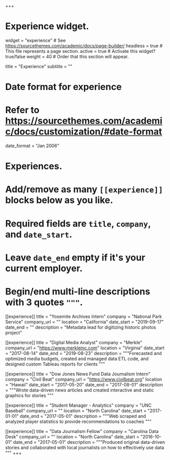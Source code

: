 +++
# Experience widget.
widget = "experience"  # See https://sourcethemes.com/academic/docs/page-builder/
headless = true  # This file represents a page section.
active = true  # Activate this widget? true/false
weight = 40  # Order that this section will appear.

title = "Experience"
subtitle = ""

# Date format for experience
#   Refer to https://sourcethemes.com/academic/docs/customization/#date-format
date_format = "Jan 2006"

# Experiences.
#   Add/remove as many `[[experience]]` blocks below as you like.
#   Required fields are `title`, `company`, and `date_start`.
#   Leave `date_end` empty if it's your current employer.
#   Begin/end multi-line descriptions with 3 quotes `"""`.
[[experience]]
  title = "Yosemite Archives Intern"
  company = "National Park Service"
  company_url = ""
  location = "California"
  date_start = "2019-09-17"
  date_end = ""
  description = "Metadata lead for digitizing historic photos project"


[[experience]]
  title = "Digital Media Analyst"
  company = "Merkle"
  company_url = "https://www.merkleinc.com"
  location = "Virginia"
  date_start = "2017-08-14"
  date_end = "2019-08-23"
  description = """Forecasted and optimized media budgets, created and managed data ETL code, and designed custom Tableau reports for clients
  """


[[experience]]
    title = "Dow Jones News Fund Data Journalism Intern"
    company = "Civil Beat"
    company_url = "https://www.civilbeat.org"
    location = "Hawaii"
    date_start = "2017-05-20"
    date_end = "2017-08-01"
    description = """Wrote data-driven news articles and created interactive and static graphics for stories
    """

[[experience]]
    title = "Student Manager - Analytics"
    company = "UNC Baseball"
    company_url = ""
    location = "North Carolina"
    date_start = "2017-01-01"
    date_end = "2017-05-01"
    description = """Web scraped and analyzed player statistics to provide recommendations to coaches
    """

[[experience]]
    title = "Data Journalism Fellow"
    company = "Carolina Data Desk"
    company_url = ""
    location = "North Carolina"
    date_start = "2016-10-01"
    date_end = "2017-05-01"
    description = """Produced original data-driven stories and collaborated with local journalists on how to effectively use data
    """
+++
